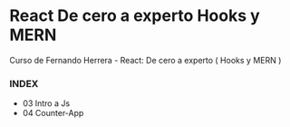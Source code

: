 # React De cero a experto Hooks y MERN
Curso de Fernando Herrera - React: De cero a experto ( Hooks y MERN )

### INDEX

- 03 Intro a Js
- 04 Counter-App
